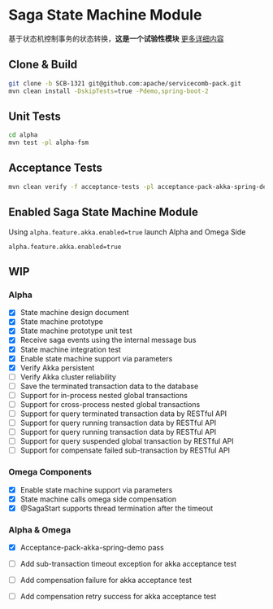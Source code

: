# Saga State Machine Module

基于状态机控制事务的状态转换，**这是一个试验性模块**
[更多详细内容](https://github.com/apache/servicecomb-pack/blob/SCB-1321/docs/fsm/design_fsm_zh.md)

## Clone & Build

```bash
git clone -b SCB-1321 git@github.com:apache/servicecomb-pack.git
mvn clean install -DskipTests=true -Pdemo,spring-boot-2
```

## Unit Tests

```bash
cd alpha
mvn test -pl alpha-fsm 
```

## Acceptance Tests

```bash
mvn clean verify -f acceptance-tests -pl acceptance-pack-akka-spring-demo -Ddocker.useColor=true -Ddocker.showLogs
```

## Enabled Saga State Machine Module

Using `alpha.feature.akka.enabled=true` launch Alpha and Omega Side 

```properties
alpha.feature.akka.enabled=true
```

## WIP

### Alpha

- [x]  State machine design document
- [x]  State machine prototype
- [x]  State machine prototype unit test
- [x]  Receive saga events using the internal message bus
- [x]  State machine integration test
- [x]  Enable state machine support via parameters 
- [x]  Verify Akka persistent 
- [ ]  Verify Akka cluster reliability
- [ ]  Save the terminated transaction data to the database
- [ ]  Support for in-process nested global transactions
- [ ]  Support for cross-process nested global transactions
- [ ]  Support for query terminated transaction data by RESTful API
- [ ]  Support for query running transaction data by RESTful API
- [ ]  Support for query running transaction data by RESTful API
- [ ]  Support for query suspended global transaction by RESTful API
- [ ]  Support for compensate failed sub-transaction by RESTful API

### Omega Components
- [x]  Enable state machine support via parameters
- [x]  State machine calls omega side compensation
- [x]  @SagaStart supports thread termination after the timeout

### Alpha & Omega
- [x]  Acceptance-pack-akka-spring-demo pass
- [ ]  Add sub-transaction timeout exception for akka acceptance test
- [ ]  Add compensation failure for akka acceptance test
- [ ]  Add compensation retry success for akka acceptance test 



